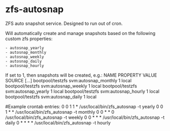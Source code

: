 # zfs-autosnap

ZFS auto snapshot service. Designed to run out of cron.

Will automatically create and manage snapshots based on the following custom zfs properties:

	- autosnap_yearly
	- autosnap_monthly
	- autosnap_weekly
	- autosnap_daily
	- autosnap_hourly

If set to 1, then snapshots will be created, e.g.:
NAME                PROPERTY              VALUE                  SOURCE
[...]
bootpool/testzfs    svm:autosnap_monthly  1                      local
bootpool/testzfs    svm:autosnap_weekly   1                      local
bootpool/testzfs    svm:autosnap_yearly   1                      local
bootpool/testzfs    svm:autosnap_hourly   1                      local
bootpool/testzfs    svm:autosnap_daily    1                      local


#Example crontab entries:
0 0 1 1 * /usr/local/bin/zfs_autosnap -t yearly
0 0 1 * * /usr/local/bin/zfs_autosnap -t monthly
0 0 * * 0 /usr/local/bin/zfs_autosnap -t weekly
0 0 * * * /usr/local/bin/zfs_autosnap -t daily
0 * * * * /usr/local/bin/zfs_autosnap -t hourly

